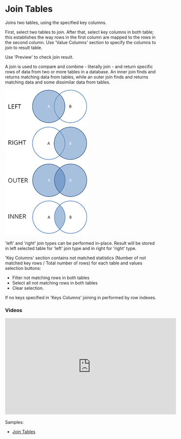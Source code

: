 <!-- TITLE: Join Tables -->
<!-- SUBTITLE: -->

# Join Tables

Joins two tables, using the specified key columns.

First, select two tables to join. After that, select key columns in both table; this establishes the
way rows in the first column are mapped to the rows in the second column. Use 'Value Columns'
section to specify the columns to join to result table.

Use 'Preview' to check join result.

A join is used to compare and combine - literally join - and return specific rows of data from two
or more tables in a database. An inner join finds and returns matching data from tables, while an
outer join finds and returns matching data and some dissimilar data from tables.

![Join table types](../uploads/dialogs/join-tables-types.png "Join table types")

'left' and 'right' join types can be performed in-place. Result will be stored in left selected table for 
'left' join type and in right for 'right' type.

'Key Columns' section contains not matched statistics (Number of not matched key rows / Total number of rows) 
for each table and values selection buttons:
  - Filter not matching rows in both tables
  - Select all not matching rows in both tables
  - Clear selection.

If no keys specified in 'Keys Columns' joining in performed by row indexes.

### Videos

<iframe width="560" height="315" src="https://www.youtube.com/embed/dlbK2Zo-eng" frameborder="0" allow="accelerometer; autoplay; encrypted-media; gyroscope; picture-in-picture" allowfullscreen></iframe>

Samples:
  * [Join Tables](https://public.datagrok.ai/js/samples/data-frame/join-tables) 
